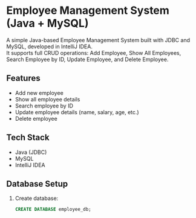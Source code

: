 # Employee Management System (Java + MySQL)

A simple Java-based Employee Management System built with JDBC and MySQL, developed in IntelliJ IDEA.  
It supports full CRUD operations: Add Employee, Show All Employees, Search Employee by ID, Update Employee, and Delete Employee.

## Features
- Add new employee
- Show all employee details
- Search employee by ID
- Update employee details (name, salary, age, etc.)
- Delete employee

## Tech Stack
- Java (JDBC)
- MySQL
- IntelliJ IDEA

## Database Setup
1. Create database:
   ```sql
   CREATE DATABASE employee_db;
